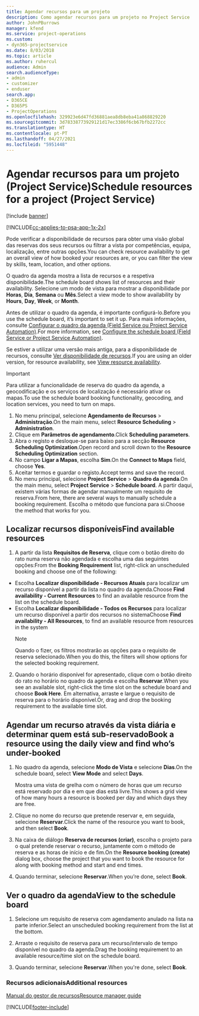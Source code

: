 ```yaml
---
title: Agendar recursos para um projeto
description: Como agendar recursos para um projeto no Project Service
author: JohnPBurrows
manager: kfend
ms.service: project-operations
ms.custom:
- dyn365-projectservice
ms.date: 8/03/2018
ms.topic: article
ms.author: ruhercul
audience: Admin
search.audienceType:
- admin
- customizer
- enduser
search.app:
- D365CE
- D365PS
- ProjectOperations
ms.openlocfilehash: 329923e6d47fd36881aea8db8eba41a868829220
ms.sourcegitcommit: 3d78338773929121d17ec3386f6cb67bfb2272cc
ms.translationtype: HT
ms.contentlocale: pt-PT
ms.lasthandoff: 04/27/2021
ms.locfileid: "5951448"
---
```

# <a name="schedule-resources-for-a-project-project-service"></a><span data-ttu-id="7dc47-103">Agendar recursos para um projeto (Project Service)</span><span class="sxs-lookup"><span data-stu-id="7dc47-103">Schedule resources for a project (Project Service)</span></span>

[!include [banner](../includes/psa-now-project-operations.md)]

[!INCLUDE[cc-applies-to-psa-app-1x-2x](../includes/cc-applies-to-psa-app-1x-2x.md)]

<span data-ttu-id="7dc47-104">Pode verificar a disponibilidade de recursos para obter uma visão global das reservas dos seus recursos ou filtrar a vista por competências, equipa, localização, entre outras opções.</span><span class="sxs-lookup"><span data-stu-id="7dc47-104">You can check resource availability to get an overall view of how booked your resources are, or you can filter the view by skills, team, location, and other options.</span></span>  
  
<span data-ttu-id="7dc47-105">O quadro da agenda mostra a lista de recursos e a respetiva disponibilidade.</span><span class="sxs-lookup"><span data-stu-id="7dc47-105">The schedule board shows list of resources and their availability.</span></span> <span data-ttu-id="7dc47-106">Selecione um modo de vista para mostrar a disponibilidade por **Horas**, **Dia**, **Semana** ou **Mês**.</span><span class="sxs-lookup"><span data-stu-id="7dc47-106">Select a view mode to show availability by **Hours**, **Day**, **Week**, or **Month**.</span></span>  
  
<span data-ttu-id="7dc47-107">Antes de utilizar o quadro da agenda, é importante configurá-lo.</span><span class="sxs-lookup"><span data-stu-id="7dc47-107">Before you use the schedule board, it’s important to set it up.</span></span> <span data-ttu-id="7dc47-108">Para mais informações, consulte [Configurar o quadro da agenda (Field Service ou Project Service Automation)](/dynamics365/field-service/configure-schedule-board).</span><span class="sxs-lookup"><span data-stu-id="7dc47-108">For more information, see [Configure the schedule board (Field Service or Project Service Automation)](/dynamics365/field-service/configure-schedule-board).</span></span>
  
<span data-ttu-id="7dc47-109">Se estiver a utilizar uma versão mais antiga, para a disponibilidade de recursos, consulte [Ver disponibilidade de recursos](../psa/view-resource-availability.md).</span><span class="sxs-lookup"><span data-stu-id="7dc47-109">If you are using an older version, for resource availability, see [View resource availability](../psa/view-resource-availability.md).</span></span>  

> [!IMPORTANT]
>  <span data-ttu-id="7dc47-110">Para utilizar a funcionalidade de reserva do quadro da agenda, a geocodificação e os serviços de localização é necessário ativar os mapas.</span><span class="sxs-lookup"><span data-stu-id="7dc47-110">To use the schedule board booking functionality, geocoding, and location services, you need to turn on maps.</span></span>  
> 
> 1. <span data-ttu-id="7dc47-111">No menu principal, selecione **Agendamento de Recursos** > **Administração**.</span><span class="sxs-lookup"><span data-stu-id="7dc47-111">On the main menu, select **Resource Scheduling** > **Administration**.</span></span>  
> 2. <span data-ttu-id="7dc47-112">Clique em **Parâmetros de agendamento**.</span><span class="sxs-lookup"><span data-stu-id="7dc47-112">Click **Scheduling parameters**.</span></span>  
> 3. <span data-ttu-id="7dc47-113">Abra o registo e desloque-se para baixo para a secção **Resource Scheduling Optimization**.</span><span class="sxs-lookup"><span data-stu-id="7dc47-113">Open record and scroll down to the **Resource Scheduling Optimization** section.</span></span>  
> 4. <span data-ttu-id="7dc47-114">No campo **Ligar a Mapas**, escolha **Sim**.</span><span class="sxs-lookup"><span data-stu-id="7dc47-114">On the **Connect to Maps** field, choose **Yes**.</span></span>  
> 5. <span data-ttu-id="7dc47-115">Aceitar termos e guardar o registo.</span><span class="sxs-lookup"><span data-stu-id="7dc47-115">Accept terms and save the record.</span></span>  
> 6. <span data-ttu-id="7dc47-116">No menu principal, selecione **Project Service** > **Quadro da agenda**.</span><span class="sxs-lookup"><span data-stu-id="7dc47-116">On the main menu, select **Project Service** > **Schedule board**.</span></span> <span data-ttu-id="7dc47-117">A partir daqui, existem várias formas de agendar manualmente um requisito de reserva.</span><span class="sxs-lookup"><span data-stu-id="7dc47-117">From here, there are several ways to manually schedule a booking requirement.</span></span> <span data-ttu-id="7dc47-118">Escolha o método que funciona para si.</span><span class="sxs-lookup"><span data-stu-id="7dc47-118">Choose the method that works for you.</span></span>
  
## <a name="find-available-resources"></a><span data-ttu-id="7dc47-119">Localizar recursos disponíveis</span><span class="sxs-lookup"><span data-stu-id="7dc47-119">Find available resources</span></span>

1.  <span data-ttu-id="7dc47-120">A partir da lista **Requisitos de Reserva**, clique com o botão direito do rato numa reserva não agendada e escolha uma das seguintes opções:</span><span class="sxs-lookup"><span data-stu-id="7dc47-120">From the **Booking Requirement** list, right-click an unscheduled booking and choose one of the following:</span></span>  
  
- <span data-ttu-id="7dc47-121">Escolha **Localizar disponibilidade - Recursos Atuais** para localizar um recurso disponível a partir da lista no quadro da agenda.</span><span class="sxs-lookup"><span data-stu-id="7dc47-121">Choose **Find availability - Current Resources** to find an available resource from the list on the schedule board.</span></span>  
- <span data-ttu-id="7dc47-122">Escolha **Localizar disponibilidade - Todos os Recursos** para localizar um recurso disponível a partir dos recursos no sistema</span><span class="sxs-lookup"><span data-stu-id="7dc47-122">Choose **Find availability - All Resources**, to find an available resource from resources in the system</span></span>  
   > [!NOTE]
   >  <span data-ttu-id="7dc47-123">Quando o fizer, os filtros mostrarão as opções para o requisito de reserva selecionado.</span><span class="sxs-lookup"><span data-stu-id="7dc47-123">When you do this, the filters will show options for the selected booking requirement.</span></span>  
  
2. <span data-ttu-id="7dc47-124">Quando o horário disponível for apresentado, clique com o botão direito do rato no horário no quadro da agenda e escolha **Reservar**.</span><span class="sxs-lookup"><span data-stu-id="7dc47-124">When you see an available slot, right-click the time slot on the schedule board and choose **Book Here**.</span></span> <span data-ttu-id="7dc47-125">Em alternativa, arraste e largue o requisito de reserva para o horário disponível.</span><span class="sxs-lookup"><span data-stu-id="7dc47-125">Or, drag and drop the booking requirement to the available time slot.</span></span>  
  

## <a name="book-a-resource-using-the-daily-view-and-find-whos-under-booked"></a><span data-ttu-id="7dc47-126">Agendar um recurso através da vista diária e determinar quem está sub-reservado</span><span class="sxs-lookup"><span data-stu-id="7dc47-126">Book a resource using the daily view and find who’s under-booked</span></span>
  
1.  <span data-ttu-id="7dc47-127">No quadro da agenda, selecione **Modo de Vista** e selecione **Dias**.</span><span class="sxs-lookup"><span data-stu-id="7dc47-127">On the schedule board, select **View Mode** and select **Days**.</span></span>  
  
    <span data-ttu-id="7dc47-128">Mostra uma vista de grelha com o número de horas que um recurso está reservado por dia e em que dias está livre.</span><span class="sxs-lookup"><span data-stu-id="7dc47-128">This shows a grid view of how many hours a resource is booked per day and which days they are free.</span></span>  
  
2.  <span data-ttu-id="7dc47-129">Clique no nome do recurso que pretende reservar e, em seguida, selecione **Reservar**.</span><span class="sxs-lookup"><span data-stu-id="7dc47-129">Click the name of the resource you want to book, and then select **Book**.</span></span>  
  
3.  <span data-ttu-id="7dc47-130">Na caixa de diálogo **Reserva de recursos (criar)**, escolha o projeto para o qual pretende reservar o recurso, juntamente com o método de reserva e as horas de início e de fim.</span><span class="sxs-lookup"><span data-stu-id="7dc47-130">On the **Resource booking (create)** dialog box, choose the project that you want to book the resource for along with booking method and start and end times.</span></span>  
  
4.  <span data-ttu-id="7dc47-131">Quando terminar, selecione **Reservar**.</span><span class="sxs-lookup"><span data-stu-id="7dc47-131">When you’re done, select **Book**.</span></span>  
  
## <a name="view-to-the-schedule-board"></a><span data-ttu-id="7dc47-132">Ver o quadro da agenda</span><span class="sxs-lookup"><span data-stu-id="7dc47-132">View to the schedule board</span></span>
  
1.  <span data-ttu-id="7dc47-133">Selecione um requisito de reserva com agendamento anulado na lista na parte inferior.</span><span class="sxs-lookup"><span data-stu-id="7dc47-133">Select an unscheduled booking requirement from the list at the bottom.</span></span>  
  
2.  <span data-ttu-id="7dc47-134">Arraste o requisito de reserva para um recurso/intervalo de tempo disponível no quadro da agenda.</span><span class="sxs-lookup"><span data-stu-id="7dc47-134">Drag the booking requirement to an available resource/time slot on the schedule board.</span></span>  
  
3.  <span data-ttu-id="7dc47-135">Quando terminar, selecione **Reservar**.</span><span class="sxs-lookup"><span data-stu-id="7dc47-135">When you're done, select **Book**.</span></span>  
  
### <a name="additional-resources"></a><span data-ttu-id="7dc47-136">Recursos adicionais</span><span class="sxs-lookup"><span data-stu-id="7dc47-136">Additional resources</span></span>  
 [<span data-ttu-id="7dc47-137">Manual do gestor de recursos</span><span class="sxs-lookup"><span data-stu-id="7dc47-137">Resource manager guide</span></span>](../psa/resource-manager-guide.md)


[!INCLUDE[footer-include](../includes/footer-banner.md)]